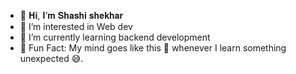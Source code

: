 - 👋 𝐇𝐢, 𝐈’𝐦 𝐒𝐡𝐚𝐬𝐡𝐢 𝐬𝐡𝐞𝐤𝐡𝐚𝐫
- 👀 I’m interested in Web dev
- 🌱 I’m currently learning backend development
- 🌃 Fun Fact: My mind goes like this 🤯 whenever I learn something unexpected 😅.
<!---
ShashiShekhar001/ShashiShekhar001 is a ✨ special ✨ repository because its `README.md` (this file) appears on your GitHub profile.
You can click the Preview link to take a look at your changes.
--->
